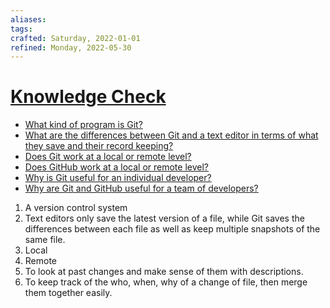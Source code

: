 ```yaml
---
aliases:
tags:
crafted: Saturday, 2022-01-01
refined: Monday, 2022-05-30
---
```


# [Knowledge Check](https://www.theodinproject.com/paths/foundations/courses/foundations/lessons/introduction-to-git#knowledge-check)

- [What kind of program is Git?](https://www.theodinproject.com/paths/foundations/courses/foundations/lessons/introduction-to-git#introduction)
- [What are the differences between Git and a text editor in terms of what they save and their record keeping?](https://www.theodinproject.com/paths/foundations/courses/foundations/lessons/introduction-to-git#text-editor-and-git)
- [Does Git work at a local or remote level?](https://www.theodinproject.com/paths/foundations/courses/foundations/lessons/introduction-to-git#git-local)
- [Does GitHub work at a local or remote level?](https://www.theodinproject.com/paths/foundations/courses/foundations/lessons/introduction-to-git#github-remote)
- [Why is Git useful for an individual developer?](https://www.youtube.com/watch?v=8oRjP8yj2Wo)
- [Why are Git and GitHub useful for a team of developers?](https://www.youtube.com/watch?v=8oRjP8yj2Wo)

1. A version control system
2. Text editors only save the latest version of a file, while Git saves the differences between each file as well as keep multiple snapshots of the same file.
3. Local
4. Remote
5. To look at past changes and make sense of them with descriptions.
6. To keep track of the who, when, why of a change of file, then merge them together easily.
